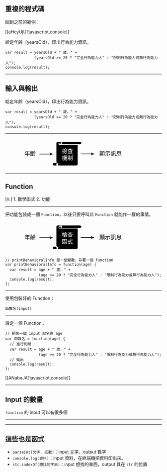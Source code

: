 重複的程式碼
--------------

回到之前的範例：

[[aHeyUjU?javascript,console]]

給定年齡（yearsOld），印出行為能力資訊。
```
var result = yearsOld + " 歲，" +
             (yearsOld >= 20 ? "完全行為能力人" : "限制行為能力或無行為能力人");
console.log(result);
```

---

輸入與輸出
--------

給定年齡（yearsOld），印出行為能力資訊。
```
var result = yearsOld + " 歲，" +
             (yearsOld >= 20 ? "完全行為能力人" : "限制行為能力或無行為能力人");
console.log(result);
```
-----
<svg width="400" height="100" xmlns="http://www.w3.org/2000/svg" class="fragment">
 <!-- Created with SVG-edit - http://svg-edit.googlecode.com/ -->
 <defs>
  <marker id="se_marker_end_svg_6" markerUnits="strokeWidth" orient="auto" viewBox="0 0 100 100" markerWidth="5" markerHeight="5" refX="50" refY="50">
   <path id="svg_17" d="m100,50l-100,40l30,-40l-30,-40l100,40z" fill="#1c1a1a" stroke="#1c1a1a" stroke-width="10"/>
  </marker>
  <marker id="se_marker_end_svg_7" markerUnits="strokeWidth" orient="auto" viewBox="0 0 100 100" markerWidth="5" markerHeight="5" refX="50" refY="50">
   <path id="svg_20" d="m100,50l-100,40l30,-40l-30,-40l100,40z" fill="#1c1a1a" stroke="#1c1a1a" stroke-width="10"/>
  </marker>
 </defs>
 <g>
  <title>Layer 1</title>
  <path fill="#000000" stroke="#000000" stroke-width="2" stroke-dasharray="null" stroke-linejoin="null" stroke-linecap="null" d="m202.37,53.16499l0,-0.81248l0,0c0,-0.03452 0.02803,-0.0625 0.0625,-0.0625l0.75,0c0.03456,0 0.0625,0.02798 0.0625,0.0625c0,0.03452 -0.02794,0.0625 -0.0625,0.0625l-0.0625,0l0,0.81248c0,0.03453 -0.02794,0.0625 -0.06247,0.0625l-0.75003,0l0,0c-0.03447,0 -0.0625,-0.02797 -0.0625,-0.0625c0,-0.0345 0.02803,-0.0625 0.0625,-0.0625l0.0625,0zm0.125,-0.87498l0,0c0.03456,0 0.06253,0.02798 0.06253,0.0625c0,0.03452 -0.02797,0.0625 -0.06253,0.0625c-0.01724,0 -0.03125,-0.01399 -0.03125,-0.03125c0,-0.01726 0.01401,-0.03125 0.03125,-0.03125l0.06253,0m0.62497,0.0625l-0.6875,0m-0.125,0.74998l0,0c0.01727,0 0.03125,0.01401 0.03125,0.03125c0,0.01726 -0.01398,0.03125 -0.03125,0.03125l0.0625,0m-0.0625,0.0625l0,0c0.03456,0 0.0625,-0.02797 0.0625,-0.0625l0,-0.0625" id="svg_9"/>
  <g id="program2">
   <path fill="#000000" stroke="#fcf9f9" stroke-width="2" stroke-dasharray="null" stroke-linejoin="null" stroke-linecap="null" d="m163.75,79.74998l0,-63.37496l0,0c0,-2.6925 2.63055,-4.87502 5.875,-4.87502l70.5,0c3.24445,0 5.875,2.18251 5.875,4.87502c0,2.69263 -2.63055,4.87502 -5.875,4.87502l-5.87646,0l0,63.37495c0,2.69255 -2.62909,4.87503 -5.87357,4.87503l-70.49998,0l0,0c-3.24443,0 -5.87497,-2.18248 -5.87497,-4.87503c0,-2.69217 2.63054,-4.875 5.87497,-4.875l5.87503,0l-0.00002,0l0,-0.00002l0,0.00001zm11.75,-68.24998l0,0c3.24445,0 5.875,2.18251 5.875,4.87502c0,2.69264 -2.63055,4.87502 -5.875,4.87502c-1.62219,0 -2.9375,-1.09138 -2.9375,-2.43752c0,-1.34628 1.31531,-2.4375 2.9375,-2.4375l5.875,0m58.75,4.87502l-64.625,0m-11.75,58.49995l0,0c1.62225,0 2.93753,1.0914 2.93753,2.43752c0,1.34637 -1.31528,2.43748 -2.93753,2.43748l5.875,0m-5.875,4.87502l0,0c3.24448,0 5.875,-2.18248 5.875,-4.87502l0,-4.875" id="svg_8"/>
   <text fill="#ffffff" stroke="#fcf9f9" stroke-width="0" stroke-dasharray="null" stroke-linejoin="null" stroke-linecap="null" x="199.99532" y="48.56282" font-size="18" font-family="Monospace" text-anchor="middle" xml:space="preserve" id="svg_11">檢查</text>
   <text xml:space="preserve" text-anchor="middle" font-family="Monospace" font-size="18" id="svg_2" y="70.5" x="200" stroke-width="0" stroke="#fcf9f9" fill="#ffffff">機制</text>
  </g>
  <g id="input2">
   <line fill="none" stroke="#1c1a1a" stroke-width="2" stroke-dasharray="null" stroke-linejoin="null" stroke-linecap="null" x1="110.25" y1="51.78125" x2="148.26316" y2="51.78125" marker-end="url(#se_marker_end_svg_6)" id="svg_18"/>
   <text xml:space="preserve" text-anchor="middle" font-family="Monospace" font-size="18" id="svg_1" y="56.5" x="80" stroke-width="0" stroke="#fcf9f9" fill="#0c0c0c">年齡</text>
  </g>
  <g id="output2">
   <line fill="none" stroke="#1c1a1a" stroke-width="2" stroke-dasharray="null" stroke-linejoin="null" stroke-linecap="null" x1="243.24342" y1="51.28125" x2="281.25658" y2="51.28125" marker-end="url(#se_marker_end_svg_7)" id="svg_21"/>
   <text xml:space="preserve" text-anchor="middle" font-family="Monospace" font-size="18" id="svg_25" y="57" x="339" stroke-linecap="null" stroke-linejoin="null" stroke-dasharray="null" stroke-width="0" stroke="#fcf9f9" fill="#0c0c0c">顯示訊息</text>
  </g>
 </g>
</svg>

---

Function
--------

[n.] 1. 數學函式 2. 功能

----

把功能包裝成一個 `Function`，以後只要呼叫此 `Function` 就能作一樣的事情。

<svg width="400" height="100" xmlns="http://www.w3.org/2000/svg">
 <!-- Created with SVG-edit - http://svg-edit.googlecode.com/ -->
 <defs>
  <marker id="se_marker_end_svg_6" markerUnits="strokeWidth" orient="auto" viewBox="0 0 100 100" markerWidth="5" markerHeight="5" refX="50" refY="50">
   <path id="svg_17" d="m100,50l-100,40l30,-40l-30,-40l100,40z" fill="#1c1a1a" stroke="#1c1a1a" stroke-width="10"/>
  </marker>
  <marker id="se_marker_end_svg_7" markerUnits="strokeWidth" orient="auto" viewBox="0 0 100 100" markerWidth="5" markerHeight="5" refX="50" refY="50">
   <path id="svg_20" d="m100,50l-100,40l30,-40l-30,-40l100,40z" fill="#1c1a1a" stroke="#1c1a1a" stroke-width="10"/>
  </marker>
 </defs>
 <g>
  <title>Layer 1</title>
  <path fill="#000000" stroke="#000000" stroke-width="2" stroke-dasharray="null" stroke-linejoin="null" stroke-linecap="null" d="m202.37,53.16499l0,-0.81248l0,0c0,-0.03452 0.02803,-0.0625 0.0625,-0.0625l0.75,0c0.03456,0 0.0625,0.02798 0.0625,0.0625c0,0.03452 -0.02794,0.0625 -0.0625,0.0625l-0.0625,0l0,0.81248c0,0.03453 -0.02794,0.0625 -0.06247,0.0625l-0.75003,0l0,0c-0.03447,0 -0.0625,-0.02797 -0.0625,-0.0625c0,-0.0345 0.02803,-0.0625 0.0625,-0.0625l0.0625,0zm0.125,-0.87498l0,0c0.03456,0 0.06253,0.02798 0.06253,0.0625c0,0.03452 -0.02797,0.0625 -0.06253,0.0625c-0.01724,0 -0.03125,-0.01399 -0.03125,-0.03125c0,-0.01726 0.01401,-0.03125 0.03125,-0.03125l0.06253,0m0.62497,0.0625l-0.6875,0m-0.125,0.74998l0,0c0.01727,0 0.03125,0.01401 0.03125,0.03125c0,0.01726 -0.01398,0.03125 -0.03125,0.03125l0.0625,0m-0.0625,0.0625l0,0c0.03456,0 0.0625,-0.02797 0.0625,-0.0625l0,-0.0625" id="svg_9"/>
  <g id="program2">
   <path fill="#000000" stroke="#fcf9f9" stroke-width="2" stroke-dasharray="null" stroke-linejoin="null" stroke-linecap="null" d="m163.75,79.74998l0,-63.37496l0,0c0,-2.6925 2.63055,-4.87502 5.875,-4.87502l70.5,0c3.24445,0 5.875,2.18251 5.875,4.87502c0,2.69263 -2.63055,4.87502 -5.875,4.87502l-5.87646,0l0,63.37495c0,2.69255 -2.62909,4.87503 -5.87357,4.87503l-70.49998,0l0,0c-3.24443,0 -5.87497,-2.18248 -5.87497,-4.87503c0,-2.69217 2.63054,-4.875 5.87497,-4.875l5.87503,0l-0.00002,0l0,-0.00002l0,0.00001zm11.75,-68.24998l0,0c3.24445,0 5.875,2.18251 5.875,4.87502c0,2.69264 -2.63055,4.87502 -5.875,4.87502c-1.62219,0 -2.9375,-1.09138 -2.9375,-2.43752c0,-1.34628 1.31531,-2.4375 2.9375,-2.4375l5.875,0m58.75,4.87502l-64.625,0m-11.75,58.49995l0,0c1.62225,0 2.93753,1.0914 2.93753,2.43752c0,1.34637 -1.31528,2.43748 -2.93753,2.43748l5.875,0m-5.875,4.87502l0,0c3.24448,0 5.875,-2.18248 5.875,-4.87502l0,-4.875" id="svg_8"/>
   <text fill="#ffffff" stroke="#fcf9f9" stroke-width="0" stroke-dasharray="null" stroke-linejoin="null" stroke-linecap="null" x="199.99532" y="48.56282" font-size="18" font-family="Monospace" text-anchor="middle" xml:space="preserve" id="svg_11">檢查</text>
   <text xml:space="preserve" text-anchor="middle" font-family="Monospace" font-size="18" id="svg_2" y="70.5" x="200" stroke-width="0" stroke="#fcf9f9" fill="#ffffff">函式</text>
  </g>
  <g id="input2">
   <line fill="none" stroke="#1c1a1a" stroke-width="2" stroke-dasharray="null" stroke-linejoin="null" stroke-linecap="null" x1="110.25" y1="51.78125" x2="148.26316" y2="51.78125" marker-end="url(#se_marker_end_svg_6)" id="svg_18"/>
   <text xml:space="preserve" text-anchor="middle" font-family="Monospace" font-size="18" id="svg_1" y="56.5" x="80" stroke-width="0" stroke="#fcf9f9" fill="#0c0c0c">年齡</text>
  </g>
  <g id="output2">
   <line fill="none" stroke="#1c1a1a" stroke-width="2" stroke-dasharray="null" stroke-linejoin="null" stroke-linecap="null" x1="243.24342" y1="51.28125" x2="281.25658" y2="51.28125" marker-end="url(#se_marker_end_svg_7)" id="svg_21"/>
   <text xml:space="preserve" text-anchor="middle" font-family="Monospace" font-size="18" id="svg_25" y="57" x="339" stroke-linecap="null" stroke-linejoin="null" stroke-dasharray="null" stroke-width="0" stroke="#fcf9f9" fill="#0c0c0c">顯示訊息</text>
  </g>
 </g>
</svg>

```
// printBehavioralInfo 是一個變數，存著一個 function
var printBehavioralInfo = function(age) {
  var result = age + " 歲，" +
               (age >= 20 ? "完全行為能力人" : "限制行為能力或無行為能力人");
  console.log(result);
};
```

---

使用包裝好的 Function：
```
函數名(input)
```

-----

設定一個 Function：
```
// 把第一個 input 取名為 age
var 函數名 = function(age) {
  // 進行判斷
  var result = age + " 歲，" +
               (age >= 20 ? "完全行為能力人" : "限制行為能力或無行為能力人");
  // 輸出 
  console.log(result);
};
```

[[ANabeJA?javascript,console]]

---

Input 的數量
-----------

`function` 的 input 可以有很多個

---


<!-- return 關鍵字！ -->

---

這些也是函式
---------

* `parseInt(文字, 底數)`：input 文字，output 數字
* `console.log(資料)`：input 資料，在終端機把資料印出來。
* `str.indexOf(想找的字串)`：input 想找的東西，output 其在 `str` 的位置
